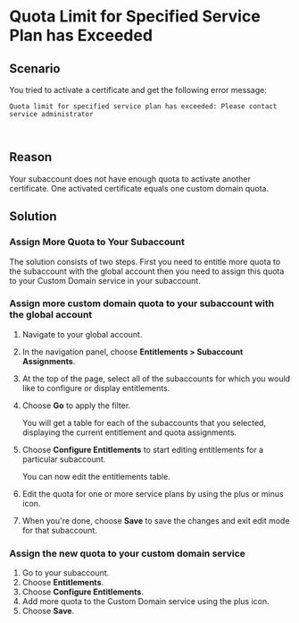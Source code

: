 <!-- loio65fc1f65ed4e49ae9e26aee30a36dc01 -->

# Quota Limit for Specified Service Plan has Exceeded



<a name="loio65fc1f65ed4e49ae9e26aee30a36dc01__section_or3_pj4_hdc"/>

## Scenario

You tried to activate a certificate and get the following error message:

```
Quota limit for specified service plan has exceeded: Please contact service administrator



```



<a name="loio65fc1f65ed4e49ae9e26aee30a36dc01__section_pr3_pj4_hdc"/>

## Reason

Your subaccount does not have enough quota to activate another certificate. One activated certificate equals one custom domain quota.



<a name="loio65fc1f65ed4e49ae9e26aee30a36dc01__section_ipm_qsp_fdc"/>

## Solution



### Assign More Quota to Your Subaccount

The solution consists of two steps. First you need to entitle more quota to the subaccount with the global account then you need to assign this quota to your Custom Domain service in your subaccount.



### Assign more custom domain quota to your subaccount with the global account

1.  Navigate to your global account.
2.  In the navigation panel, choose **Entitlements \> Subaccount Assignments**.
3.  At the top of the page, select all of the subaccounts for which you would like to configure or display entitlements.
4.  Choose **Go** to apply the filter.

    You will get a table for each of the subaccounts that you selected, displaying the current entitlement and quota assignments.

5.  Choose **Configure Entitlements** to start editing entitlements for a particular subaccount.

    You can now edit the entitlements table.

6.  Edit the quota for one or more service plans by using the plus or minus icon.
7.  When you're done, choose **Save** to save the changes and exit edit mode for that subaccount.



### Assign the new quota to your custom domain service

1.  Go to your subaccount.
2.  Choose **Entitlements**.
3.  Choose **Configure Entitlements**.
4.  Add more quota to the Custom Domain service using the plus icon.
5.  Choose **Save**.

